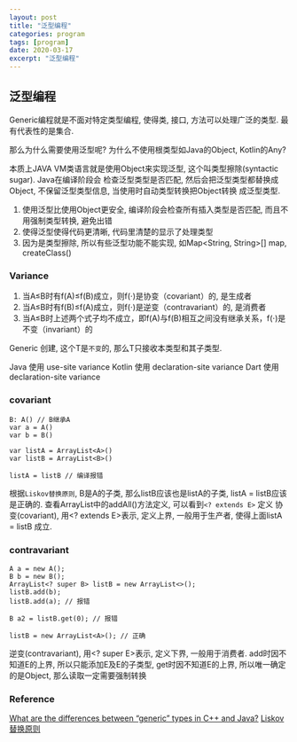 ```yaml
---
layout: post
title: "泛型编程"
categories: program
tags: [program]
date: 2020-03-17
excerpt: "泛型编程"
---
```


## 泛型编程
Generic编程就是不面对特定类型编程, 使得类, 接口, 方法可以处理广泛的类型. 最有代表性的是集合.

那么为什么需要使用泛型呢? 为什么不使用根类型如Java的Object, Kotlin的Any?

本质上JAVA VM类语言就是使用Object来实现泛型, 这个叫类型擦除(syntactic sugar). Java在编译阶段会
检查泛型类型是否匹配, 然后会把泛型类型都替换成Object, 不保留泛型类型信息, 当使用时自动类型转换把Object转换
成泛型类型.

1. 使用泛型比使用Object更安全, 编译阶段会检查所有插入类型是否匹配, 而且不用强制类型转换, 避免出错
2. 使得泛型使得代码更清晰, 代码里清楚的显示了处理类型
3. 因为是类型擦除, 所以有些泛型功能不能实现, 如Map<String, String>[] map, createClass<T>()

### Variance
1. 当A≤B时有f(A)≤f(B)成立，则f(⋅)是协变（covariant）的, 是生成者
2. 当A≤B时有f(B)≤f(A)成立，则f(⋅)是逆变（contravariant）的, 是消费者
3. 当A≤B时上述两个式子均不成立，即f(A)与f(B)相互之间没有继承关系，f(⋅)是不变（invariant）的

Generic 创建<T>, 这个T是`不变`的, 那么T只接收本类型和其子类型.

Java 使用 use-site variance
Kotlin 使用 declaration-site variance
Dart 使用 declaration-site variance

### covariant

    B: A() // B继承A
    var a = A()
    var b = B()

    var listA = ArrayList<A>()
    var listB = ArrayList<B>()

    listA = listB // 编译报错

根据`Liskov替换原则`, B是A的子类, 那么listB应该也是listA的子类, listA = listB应该是正确的.
查看ArrayList中的addAll()方法定义, 可以看到`<? extends E>` 定义
协变(covariant), 用<? extends E>表示, 定义上界, 一般用于生产者, 使得上面listA = listB 成立.

### contravariant

    A a = new A();
    B b = new B();
    ArrayList<? super B> listB = new ArrayList<>();
    listB.add(b);
    listB.add(a); // 报错
        
    B a2 = listB.get(0); // 报错

    listB = new ArrayList<A>(); // 正确

逆变(contravariant), 用<? super E>表示, 定义下界, 一般用于消费者. 
add时因不知道E的上界, 所以只能添加E及E的子类型,
get时因不知道E的上界, 所以唯一确定的是Object, 那么读取一定需要强制转换


### Reference
[What are the differences between “generic” types in C++ and Java?](https://stackoverflow.com/questions/36347/what-are-the-differences-between-generic-types-in-c-and-java)
[Liskov替换原则](https://en.wikipedia.org/wiki/Liskov_substitution_principle)
